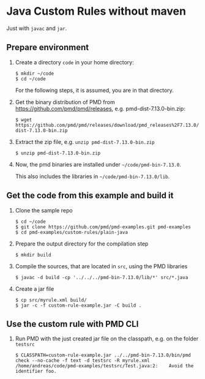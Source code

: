 # Java Custom Rules without maven

Just with `javac` and `jar`.

## Prepare environment

1.  Create a directory `code` in your home directory:

        $ mkdir ~/code
        $ cd ~/code

    For the following steps, it is assumed, you are in that directory.

2.  Get the binary distribution of PMD from <https://github.com/pmd/pmd/releases>, e.g. pmd-dist-7.13.0-bin.zip:

        $ wget https://github.com/pmd/pmd/releases/download/pmd_releases%2F7.13.0/pmd-dist-7.13.0-bin.zip

3.  Extract the zip file, e.g. `unzip pmd-dist-7.13.0-bin.zip`

        $ unzip pmd-dist-7.13.0-bin.zip

4.  Now, the pmd binaries are installed under `~/code/pmd-bin-7.13.0`.

    This also includes the libraries in `~/code/pmd-bin-7.13.0/lib`.

## Get the code from this example and build it

1.  Clone the sample repo

        $ cd ~/code
        $ git clone https://github.com/pmd/pmd-examples.git pmd-examples
        $ cd pmd-examples/custom-rules/plain-java

2.  Prepare the output directory for the compilation step

        $ mkdir build

3.  Compile the sources, that are located in `src`, using the PMD libraries

        $ javac -d build -cp '../../../pmd-bin-7.13.0/lib/*' src/*.java

4.  Create a jar file

        $ cp src/myrule.xml build/
        $ jar -c -f custom-rule-example.jar -C build .

## Use the custom rule with PMD CLI

1.  Run PMD with the just created jar file on the classpath, e.g. on the folder `testsrc`

        $ CLASSPATH=custom-rule-example.jar ../../pmd-bin-7.13.0/bin/pmd check --no-cache -f text -d testsrc -R myrule.xml
        /home/andreas/code/pmd-examples/testsrc/Test.java:2:	Avoid the identifier foo.
